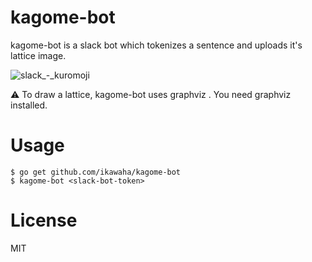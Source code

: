 # kagome-bot

kagome-bot is a slack bot which tokenizes a sentence and uploads it's lattice image.

![slack_-_kuromoji](https://user-images.githubusercontent.com/4232165/32312309-8e57949c-bfe0-11e7-9664-54015c9e3be4.png)


:warning: To draw a lattice, kagome-bot uses graphviz . You need graphviz installed.


# Usage

```
$ go get github.com/ikawaha/kagome-bot
$ kagome-bot <slack-bot-token>
```

# License

MIT
